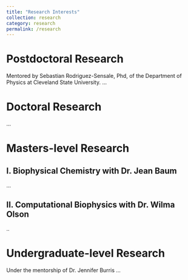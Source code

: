 ```yaml
---
title: "Research Interests"
collection: research
category: research
permalink: /research
---
```


Postdoctoral Research
=======
Mentored by Sebastian Rodriguez-Sensale, Phd, of the Department of Physics at Cleveland State University.
...

Doctoral Research
======
...

Masters-level Research
======
I. Biophysical Chemistry with Dr. Jean Baum
------
...

II. Computational Biophysics with Dr. Wilma Olson
------
..

Undergraduate-level Research 
======
Under the mentorship of Dr. Jennifer Burris
...


